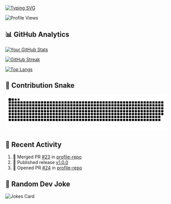 <!-- ==================== DYNAMIC HEADER ==================== -->
[![Typing SVG](https://readme-typing-svg.herokuapp.com?font=Fira+Code&pause=1000&color=00F728&width=435&lines=Hi+👋+I'm+Aaroophan;Full+Stack+Developer⚡;Associate+Database+Developer;Agile+Team+Player;React,+Node,+C%23,+.NET,+SQL,+PostgreSQL;MERN+Stack+Enthusiast)](https://git.io/typing-svg)

![Profile Views](https://komarev.com/ghpvc/?username=Aaroophan&style=flat-square&color=blue)

<!-- ==================== AUTOMATED STATS ==================== -->
## 📊 GitHub Analytics

[![Your GitHub Stats](https://github-readme-stats.vercel.app/api?username=Aaroophan&show_icons=true&theme=radical)](https://github.com/anuraghazra/github-readme-stats)

[![GitHub Streak](https://streak-stats.demolab.com?user=Aaroophan&theme=dark)](https://git.io/streak-stats)

[![Top Langs](https://github-readme-stats.vercel.app/api/top-langs/?username=Aaroophan&layout=compact&theme=vision-friendly-dark)](https://github.com/anuraghazra/github-readme-stats)

<!-- ==================== SNAKE ANIMATION ==================== -->
## 🐍 Contribution Snake 
<div align="center">
  <img src="dist/github-contribution-grid-snake-dark.svg" alt="Snake animation" style="max-width: 100%;">
</div>

<!-- ==================== AUTOMATED ACTIVITY ==================== -->
## 📅 Recent Activity
<!--START_SECTION:activity-->
<!-- This section will auto-update with your actual activity -->
1. 🎉 Merged PR [#23](https://github.com/Aaroophan/Aaroophan/pull/23) in [profile-repo](https://github.com/Aaroophan/Aaroophan)
2. 🚀 Published release [v1.0.0](https://github.com/Aaroophan/Aaroophan/releases/tag/v1.0.0)
3. 💪 Opened PR [#24](https://github.com/Aaroophan/Aaroophan/pull/24) in [profile-repo](https://github.com/Aaroophan/Aaroophan)
<!--END_SECTION:activity-->

## 🤖 Random Dev Joke
![Jokes Card](https://readme-jokes.vercel.app/api?theme=dark)
